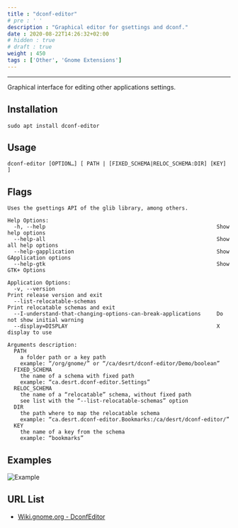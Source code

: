 ```yaml
---
title : "dconf-editor"
# pre : ' '
description : "Graphical editor for gsettings and dconf."
date : 2020-08-22T14:26:32+02:00
# hidden : true
# draft : true
weight : 450
tags : ['Other', 'Gnome Extensions']
---
```


---

Graphical interface for editing other applications settings.

## Installation

```plain
sudo apt install dconf-editor
```

## Usage

```plain
dconf-editor [OPTION…] [ PATH | [FIXED_SCHEMA|RELOC_SCHEMA:DIR] [KEY] ]
```

## Flags

```plain
Uses the gsettings API of the glib library, among others.

Help Options:
  -h, --help                                                      Show help options
  --help-all                                                      Show all help options
  --help-gapplication                                             Show GApplication options
  --help-gtk                                                      Show GTK+ Options

Application Options:
  -v, --version                                                   Print release version and exit
  --list-relocatable-schemas                                      Print relocatable schemas and exit
  --I-understand-that-changing-options-can-break-applications     Do not show initial warning
  --display=DISPLAY                                               X display to use

Arguments description:
  PATH
    a folder path or a key path
    example: “/org/gnome/” or “/ca/desrt/dconf-editor/Demo/boolean”
  FIXED_SCHEMA
    the name of a schema with fixed path
    example: “ca.desrt.dconf-editor.Settings”
  RELOC_SCHEMA
    the name of a “relocatable” schema, without fixed path
    see list with the “--list-relocatable-schemas” option
  DIR
    the path where to map the relocatable schema
    example: “ca.desrt.dconf-editor.Bookmarks:/ca/desrt/dconf-editor/”
  KEY
    the name of a key from the schema
    example: “bookmarks”
```

## Examples

![Example](images/example.png)

## URL List

- [Wiki.gnome.org - DconfEditor](https://wiki.gnome.org/Apps/DconfEditor)
